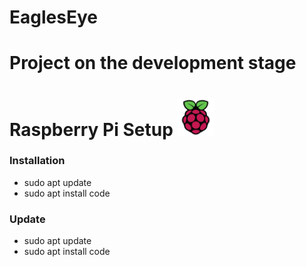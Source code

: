 # EaglesEye
# Project on the development stage
# Raspberry Pi Setup <img src = "https://raw.githubusercontent.com/devicons/devicon/master/icons/raspberrypi/raspberrypi-original.svg" width="60" height="60">
### Installation 
- sudo apt update
- sudo apt install code
### Update
- sudo apt update
- sudo apt install code

